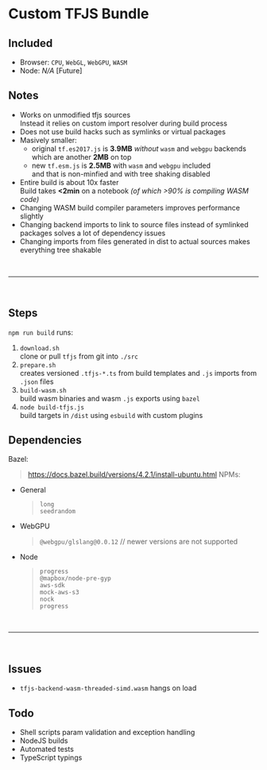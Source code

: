 # Custom TFJS Bundle

## Included

- Browser: `CPU`, `WebGL`, `WebGPU`, `WASM`
- Node: *N/A* [Future]

## Notes

- Works on unmodified tfjs sources  
  Instead it relies on custom import resolver during build process
- Does not use build hacks such as symlinks or virtual packages
- Masively smaller:
  - original `tf.es2017.js` is **3.9MB** *without* `wasm` and `webgpu` backends which are another **2MB** on top
  - new `tf.esm.js` is **2.5MB** with `wasm` and `webgpu` included  
    and that is non-minfied and with tree shaking disabled  
- Entire build is about 10x faster  
  Build takes **<2min** on a notebook *(of which >90% is compiling WASM code)*
- Changing WASM build compiler parameters improves performance slightly
- Changing backend imports to link to source files instead of symlinked packages solves a lot of dependency issues
- Changing imports from files generated in dist to actual sources makes everything tree shakable

<br><hr><br>

## Steps

`npm run build` runs:

1. `download.sh`  
   clone or pull `tfjs` from git into `./src`
2. `prepare.sh`  
   creates versioned `.tfjs-*.ts` from build templates and `.js` imports from `.json` files
3. `build-wasm.sh`  
   build wasm binaries and wasm `.js` exports using `bazel`  
4. `node build-tfjs.js`  
   build targets in `/dist` using `esbuild` with custom plugins  

## Dependencies

Bazel:
  > <https://docs.bazel.build/versions/4.2.1/install-ubuntu.html>
NPMs:

- General
  > `long`  
  > `seedrandom`  
- WebGPU
  > `@webgpu/glslang@0.0.12` // newer versions are not supported  
- Node
  > `progress`  
  > `@mapbox/node-pre-gyp`  
  > `aws-sdk`  
  > `mock-aws-s3`  
  > `nock`  
  > `progress`  

<br><hr><br>

## Issues

- `tfjs-backend-wasm-threaded-simd.wasm` hangs on load

## Todo

- Shell scripts param validation and exception handling
- NodeJS builds
- Automated tests
- TypeScript typings
